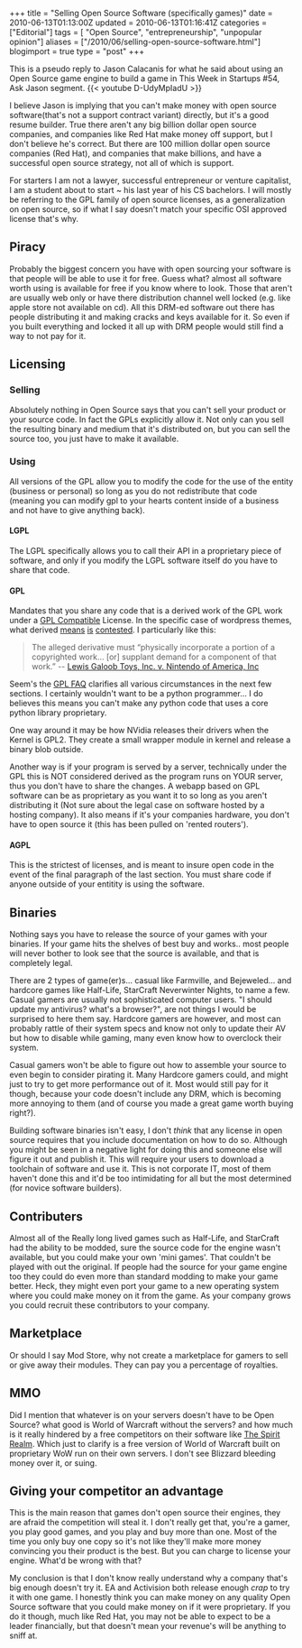+++
title = "Selling Open Source Software (specifically games)"
date = 2010-06-13T01:13:00Z
updated = 2010-06-13T01:16:41Z
categories = ["Editorial"]
tags = [ "Open Source", "entrepreneurship", "unpopular opinion"]
aliases = ["/2010/06/selling-open-source-software.html"]
blogimport = true 
type = "post"
+++

This is a pseudo reply to Jason Calacanis for what he said about using an Open Source game engine to build a game in
This Week in Startups #54, Ask Jason segment.
{{< youtube D-UdyMpIadU >}}

I believe Jason is implying that you can't make money with open source software(that's not a support contract variant)
directly, but it's a good resume builder. True there aren't any big billion dollar open source companies, and companies
like Red Hat make money off support, but I don't believe he's correct. But there are 100 million dollar open source
companies (Red Hat), and companies that make billions, and have a successful open source strategy, not all of which is
support.

For starters I am not a lawyer, successful entrepreneur or venture capitalist, I am a student about to start ~ his last
year of his CS bachelors. I will mostly be referring to the GPL family of open source licenses, as a generalization on
open source, so if what I say doesn't match your specific OSI approved license that's why.

## Piracy

Probably the biggest concern you have with open sourcing your software is that people will be able to use it for free.
Guess what? almost all software worth using is available for free if you know where to look. Those that aren't are
usually web only or have there distribution channel well locked (e.g. like apple store not available on cd). All this
DRM-ed software out there has people distributing it and making cracks and keys available for it. So even if you built
everything and locked it all up with DRM people would still find a way to not pay for it.

## Licensing
### Selling

Absolutely nothing in Open Source says that you can't sell your product or your source code. In fact the GPLs
explicitly allow it. Not only can you sell the resulting binary and medium that it's distributed on, but you can sell
the source too, you just have to make it available.

### Using
All versions of the GPL allow you to modify the code for the use of the entity (business or personal) so long as you
do not redistribute that code (meaning you can modify gpl to your hearts content inside of a business and not have to
give anything back).

#### LGPL

The LGPL specifically allows you to call their API in a proprietary piece of software, and only if you modify the LGPL
software itself do you have to share that code.

#### GPL

Mandates that you share any code that is a derived work of the GPL work under a [GPL Compatible][lics] License. In the
specific case of wordpress themes, what derived [means][means] [is][is] [contested][cont]. I particularly like this:

> The alleged derivative must “physically incorporate a portion of a copyrighted work… [or] supplant demand for a
component of that work.” -- [Lewis Galoob Toys, Inc. v. Nintendo of America, Inc][case]

Seem's the [GPL FAQ][faq] clarifies all various circumstances in the next few sections. I certainly wouldn't want to be
a python programmer... I do believes this means you can't make any python code that uses a core python library
proprietary.

One way around it may be how NVidia releases their drivers when the Kernel is GPL2. They create a small wrapper module
in kernel and release a binary blob outside.

Another way is if your program is served by a server, technically under the GPL this is NOT considered derived as the
program runs on YOUR server, thus you don't have to share the changes. A webapp based on GPL software can be as
proprietary as you want it to so long as you aren't distributing it (Not sure about the legal case on software hosted
by a hosting company). It also means if it's your companies hardware, you don't have to open source it (this has been
pulled on 'rented routers').

#### AGPL

This is the strictest of licenses, and is meant to insure open code in the event of the final paragraph of the last
section. You must share code if anyone outside of your entitity is using the software.

## Binaries

Nothing says you have to release the source of your games with your binaries. If your game hits the shelves of best buy
and works.. most people will never bother to look see that the source is available, and that is completely legal.

There are 2 types of game(er)s... casual like Farmville, and Bejeweled... and hardcore games like Half-Life, StarCraft
 Neverwinter Nights, to name a few. Casual gamers are usually not sophisticated computer users. "I should update my
 antivirus? what's a browser?", are not things I would be surprised to here them say. Hardcore gamers are however,
 and most can probably rattle of their system specs and know not only to update their AV but how to disable while
 gaming, many even know how to overclock their system.
 
 Casual gamers won't be able to figure out how to assemble your source to even begin to consider pirating it. Many
 Hardcore gamers could, and might just to try to get more performance out of it. Most would still pay for it though,
 because your code doesn't include any DRM, which is becoming more annoying to them (and of course you made a great
 game worth buying right?).
 
 Building software binaries isn't easy, I don't *think* that any license in open source requires that you include
 documentation on how to do so. Although you might be seen in a negative light for doing this and someone else will
 figure it out and publish it. This will require your users to download a toolchain of software and use it. This is
 not corporate IT, most of them haven't done this and it'd be too intimidating for all but the most determined (for
 novice software builders).
 
 ## Contributers
 
 Almost all of the Really long lived games such as Half-Life, and StarCraft had the ability to be modded, sure the
 source code for the engine wasn't available, but you could make your own 'mini games'. That couldn't be played with
 out the original. If people had the source for your game engine too they could do even more than standard modding to
 make your game better. Heck, they might even port your game to a new operating system where you could make money on it
 from the game. As your company grows you could recruit these contributors to your company.
 
 ## Marketplace
 
 Or should I say Mod Store, why not create a marketplace for gamers to sell or give away their modules. They can pay
 you a percentage of royalties.
 
 ## MMO
 
 Did I mention that whatever is on your servers doesn't have to be Open Source? what good is World of Warcraft without
 the servers? and how much is it really hindered by a free competitors on their software like [The Spirit Realm][tsr].
 Which just to clarify is a free version of World of Warcraft built on proprietary WoW run on their own servers. I
 don't see Blizzard bleeding money over it, or suing.
 
 ## Giving your competitor an advantage
 
 This is the main reason that games don't open source their engines, they are afraid the competition will steal it. I
 don't really get that, you're a gamer, you play good games, and you play and buy more than one. Most of the time you
 only buy one copy so it's not like they'll make more money convincing you their product is the best. But you can
 charge to license your engine. What'd be wrong with that?
 
 My conclusion is that I don't know really understand why a company that's big enough doesn't try it. EA and Activision
 both release enough *crap* to try it with one game. I honestly think you can make money on any quality Open Source
 software that you could make money on if it were proprietary. If you do it though, much like Red Hat, you may not be
 able to expect to be a leader financially, but that doesn't mean your revenue's will be anything to sniff at.

[lics]: http://www.gnu.org/licenses/license-list.html
[means]: http://martysmind.com/2008/02/10/sleeping-with-the-gpl/
[is]: http://perpetualbeta.com/release/2009/11/why-the-gpl-does-not-apply-to-premium-wordpress-themes/
[cont]: http://wordpress.org/development/2009/07/themes-are-gpl-too/
[case]: http://scholar.google.com/scholar_case?case=10867856245078964488&q=galoob+nintendo&hl=en&as_sdt=2002
[faq]: http://www.gnu.org/licenses/gpl-faq.html#GPLModuleLicense
[tsr]: http://tsrwow.servegame.org/news.php
